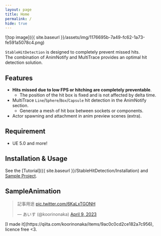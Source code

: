 ```yaml
---
layout: page
title: Home
permalink: /
hide: true
---
```


![top image]({{ site.baseurl }}/assets/img/1176695b-7a49-fc62-1a73-fe591a5078c4.png)

`StableHitDetection` is designed to completely prevent missed hits.<br />
The combination of AnimNotify and MultiTrace provides an optimal hit detection solution.

## Features
- **Hits missed due to low FPS or hitching are completely preventable**.
  - The position of the hit box is fixed and is not affected by delta time.
- MultiTrace `Line`/`Sphere`/`Box`/`Capsule` hit detection in the AnimNotify section.
  - Generate a mesh of hit box between sockets or components.
- Actor spawning and attachment in anim preview scenes (extra).

## Requirement
- UE 5.0 and more!

## Installation & Usage
See the [Tutorial]({{ site.baseurl }}/StableHitDetection/Installation) and [Sample Project](https://github.com/koorinonaka/StableHitDetectionProject).

## SampleAnimation
<blockquote class="twitter-tweet" data-theme="dark"><p lang="zh" dir="ltr">記事用途 <a href="https://t.co/6KaLxTGONH">pic.twitter.com/6KaLxTGONH</a></p>&mdash; あいす (@koorinonaka) <a href="https://twitter.com/koorinonaka/status/1645127953511251969?ref_src=twsrc%5Etfw">April 9, 2023</a></blockquote> <script async src="https://platform.twitter.com/widgets.js" charset="utf-8"></script>
[I made it](https://qiita.com/koorinonaka/items/9ac0c0cd2ce182a7c956), licence free <3.
